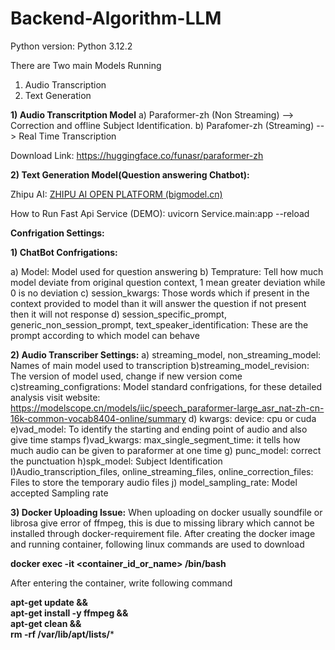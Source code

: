 # Backend-Algorithm-LLM

Python version: Python 3.12.2

There are Two main Models Running
1) Audio Transcription
2) Text Generation

**1) Audio Transcritption Model**
   a) Paraformer-zh (Non Streaming) --> Correction and offline Subject Identification. 
   b) Parafomer-zh (Streaming) --> Real Time Transcription

Download Link: https://huggingface.co/funasr/paraformer-zh

**2) Text Generation Model(Question answering Chatbot):**

 Zhipu AI: [ZHIPU AI OPEN PLATFORM (bigmodel.cn)](https://bigmodel.cn/dev/howuse/model)

How to Run Fast Api Service (DEMO):
   uvicorn Service.main:app --reload


**Confrigation Settings:**

**1) ChatBot Confrigations:**

   a) Model: Model used for question answering
   b) Temprature: Tell how much model deviate from original question context, 1 mean greater deviation while 0 is no deviation
   c) session_kwargs: Those words which if present in the context provided to model than it will answer the question if not present then it will not response
   d) session_specific_prompt, generic_non_session_prompt, text_speaker_identification: These are the prompt according to which model can behave 

**2) Audio Transcriber Settings:**
   a) streaming_model, non_streaming_model: Names of main model used to transcription
   b)streaming_model_revision: The version of model used, change if new version come
   c)streaming_configrations: Model standard confrigations, for these detailed analysis visit website: https://modelscope.cn/models/iic/speech_paraformer-large_asr_nat-zh-cn-16k-common-vocab8404-online/summary
   d) kwargs: device: cpu or cuda
   e)vad_model: To identify the starting and ending point of audio and also give time stamps
   f)vad_kwargs: max_single_segment_time: it tells how much audio can be given to paraformer at one time
   g) punc_model: correct the punctuation
   h)spk_model: Subject Identification
   I)Audio_transcription_files, online_streaming_files, online_correction_files: Files to store the temporary audio files
   j) model_sampling_rate: Model accepted Sampling rate 

**3) Docker Uploading Issue:**
When uploading on docker usually soundfile or librosa give error of ffmpeg, this is due to missing library which cannot be installed through docker-requirement file. After creating the docker image and running container, following linux commands are used to download

**docker exec -it <container_id_or_name> /bin/bash**

After entering the container, write following command

**apt-get update && \
apt-get install -y ffmpeg && \
apt-get clean && \
rm -rf /var/lib/apt/lists/***

